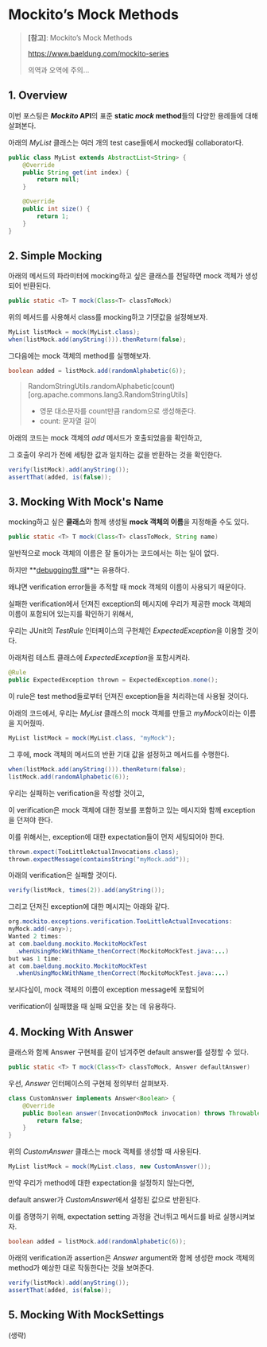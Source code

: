 # Mockito’s Mock Methods



> **[참고]**: Mockito’s Mock Methods
>
> https://www.baeldung.com/mockito-series
>
> 의역과 오역에 주의...





## 1. Overview

이번 포스팅은 ***Mockito* API**의 표준 **static *mock* method**들의 다양한 용례들에 대해 살펴본다.



아래의 *MyList* 클래스는 여러 개의 test case들에서 mocked될 collaborator다.

```java
public class MyList extends AbstractList<String> {
    @Override
    public String get(int index) {
        return null;
    }

    @Override
    public int size() {
        return 1;
    }
}
```







## 2. Simple Mocking

아래의 메서드의 파라미터에 mocking하고 싶은 클래스를 전달하면 mock 객체가 생성되어 반환된다.

```java
public static <T> T mock(Class<T> classToMock)
```



위의 메서드를 사용해서 class를 mocking하고 기댓값을 설정해보자.

```java
MyList listMock = mock(MyList.class);
when(listMock.add(anyString())).thenReturn(false);
```



그다음에는 mock 객체의 method를 실행해보자.

```java
boolean added = listMock.add(randomAlphabetic(6));
```



> RandomStringUtils.randomAlphabetic(count)   [org.apache.commons.lang3.RandomStringUtils]
>
> - 영문 대소문자를 count만큼 random으로 생성해준다.
> - count: 문자열 길이





아래의 코드는 mock 객체의 *add* 메서드가 호출되었음을 확인하고,

그 호출이 우리가 전에 세팅한 값과 일치하는 값을 반환하는 것을 확인한다.

```java
verify(listMock).add(anyString());
assertThat(added, is(false));
```







## 3. Mocking With Mock's Name

mocking하고 싶은 **클래스**와 함께 생성될 **mock 객체의 이름**을 지정해줄 수도 있다.

```java
public static <T> T mock(Class<T> classToMock, String name)
```



일반적으로 mock 객체의 이름은 잘 돌아가는 코드에서는 하는 일이 없다.

하지만 **<u>debugging할 때</u>**는 유용하다. 

왜냐면 verification error들을 추적할 때 mock 객체의 이름이 사용되기 때문이다.



실패한 verification에서 던져진 exception의 메시지에 우리가 제공한 mock 객체의 이름이 포함되어 있는지를 확인하기 위해서,

우리는 JUnit의 *TestRule* 인터페이스의 구현체인 *ExpectedException*을 이용할 것이다.



아래처럼 테스트 클래스에 *ExpectedException*을 포함시켜라.

```java
@Rule
public ExpectedException thrown = ExpectedException.none();
```

이 rule은 test method들로부터 던져진 exception들을 처리하는데 사용될 것이다.



아래의 코드에서, 우리는 *MyList* 클래스의 mock 객체를 만들고 *myMock*이라는 이름을 지어줬따.

```java
MyList listMock = mock(MyList.class, "myMock");
```



그 후에, mock 객체의 메서드의 반환 기대 값을 설정하고 메서드를 수행한다.

```java
when(listMock.add(anyString())).thenReturn(false);
listMock.add(randomAlphabetic(6));
```



우리는 실패하는 verification을 작성할 것이고,

이 verification은 mock 객체에 대한 정보를 포함하고 있는 메시지와 함께 exception을 던져야 한다.

이를 위해서는, exception에 대한 expectation들이 먼저 세팅되어야 한다.

```java
thrown.expect(TooLittleActualInvocations.class);
thrown.expectMessage(containsString("myMock.add"));
```





아래의 verification은 실패할 것이다.

```java
verify(listMock, times(2)).add(anyString());
```





그리고 던져진 exception에 대한 메시지는 아래와 같다.

```java
org.mockito.exceptions.verification.TooLittleActualInvocations:
myMock.add(<any>);
Wanted 2 times:
at com.baeldung.mockito.MockitoMockTest
  .whenUsingMockWithName_thenCorrect(MockitoMockTest.java:...)
but was 1 time:
at com.baeldung.mockito.MockitoMockTest
  .whenUsingMockWithName_thenCorrect(MockitoMockTest.java:...)
```



보시다싶이, mock 객체의 이름이 exception message에 포함되어 

verification이 실패했을 때 실패 요인을 찾는 데 유용하다.







## 4. Mocking With Answer

클래스와 함께 Answer 구현체를 같이 넘겨주면 default answer를 설정할 수 있다.

```java
public static <T> T mock(Class<T> classToMock, Answer defaultAnswer)
```



우선, *Answer* 인터페이스의 구현체 정의부터 살펴보자.

```java
class CustomAnswer implements Answer<Boolean> {
    @Override
    public Boolean answer(InvocationOnMock invocation) throws Throwable {
        return false;
    }
}
```



위의 *CustomAnswer* 클래스는 mock 객체를 생성할 때 사용된다.

```java
MyList listMock = mock(MyList.class, new CustomAnswer());
```



만약 우리가 method에 대한 expectation을 설정하지 않는다면, 

default answer가 *CustomAnswer*에서 설정된 값으로 반환된다.





이를 증명하기 위해, expectation setting 과정을 건너뛰고 메서드를 바로 실행시켜보자.

```java
boolean added = listMock.add(randomAlphabetic(6));
```



아래의 verification과 assertion은 *Answer* argument와 함께 생성한 mock 객체의 method가 예상한 대로 작동한다는 것을 보여준다.

```java
verify(listMock).add(anyString());
assertThat(added, is(false));
```





## 5. Mocking With MockSettings

(생략)







